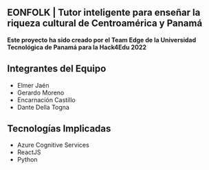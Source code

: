 ## EONFOLK | Tutor inteligente para enseñar la riqueza cultural de Centroamérica y Panamá

**Este proyecto ha sido creado por el Team Edge de la Universidad Tecnológica de Panamá para la Hack4Edu 2022**

## Integrantes del Equipo

- Elmer Jaén
- Gerardo Moreno
- Encarnación Castillo
- Dante Della Togna

## Tecnologías Implicadas

- Azure Cognitive Services
- ReactJS
- Python
